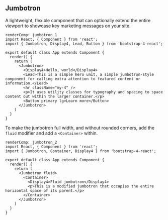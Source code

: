 ## Jumbotron

A lightweight, flexible component that can optionally extend the entire viewport to showcase key marketing messages on your site.

```
renderComp: jumbotron_1
import React, { Component } from 'react';
import { Jumbotron, Display4, Lead, Button } from 'bootstrap-4-react';

export default class App extends Component {
  render() {
    return (
      <Jumbotron>
        <Display4>Hello, world</Display4>
        <Lead>This is a simple hero unit, a simple jumbotron-style component for calling extra attention to featured content or information.</Lead>
        <hr className="my-4" />
        <p>It uses utility classes for typography and spacing to space content out within the larger container.</p>
        <Button primary lg>Learn more</Button>
      </Jumbotron>
    )
  }
}
```

To make the jumbotron full width, and without rounded corners, add the `fluid` modifier and add a `<Container>` within.

```
renderComp: jumbotron_2
import React, { Component } from 'react';
import { Jumbotron, Container, Display4 } from 'bootstrap-4-react';

export default class App extends Component {
  render() {
    return (
      <Jumbotron fluid>
        <Container>
          <Display4>Fluid jumbotron</Display4>
          <p>This is a modified jumbotron that occupies the entire horizontal space of its parent.</p>
        </Container>
      </Jumbotron>
    )
  }
}
```
